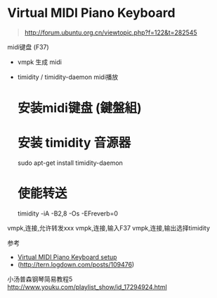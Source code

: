 # Virtual MIDI Piano Keyboard

> http://forum.ubuntu.org.cn/viewtopic.php?f=122&t=282545

midi键盘 (F37)

* vmpk 生成 midi
* timidity / timidity-daemon midi播放

    # 安装midi键盘 (鍵盤組)
    # 安装 timidity 音源器
    sudo apt-get install timidity-daemon
    # 使能转送
    timidity -iA -B2,8 -Os -EFreverb=0

vmpk,连接,允许转发xxx
vmpk,连接,输入F37
vmpk,连接,输出选择timidity


参考

* [Virtual MIDI Piano Keyboard setup](http://askubuntu.com/questions/34391/virtual-midi-piano-keyboard-setup)
* (http://tern.logdown.com/posts/109476)



小汤普森钢琴简易教程5
http://www.youku.com/playlist_show/id_17294924.html

